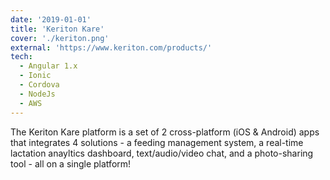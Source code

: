 ```yaml
---
date: '2019-01-01'
title: 'Keriton Kare'
cover: './keriton.png'
external: 'https://www.keriton.com/products/'
tech:
  - Angular 1.x
  - Ionic
  - Cordova
  - NodeJs
  - AWS
---
```


The Keriton Kare platform is a set of 2 cross-platform (iOS & Android) apps that integrates 4 solutions - a feeding management system, a real-time lactation anayltics dashboard, text/audio/video chat, and a photo-sharing tool - all on a single platform!
